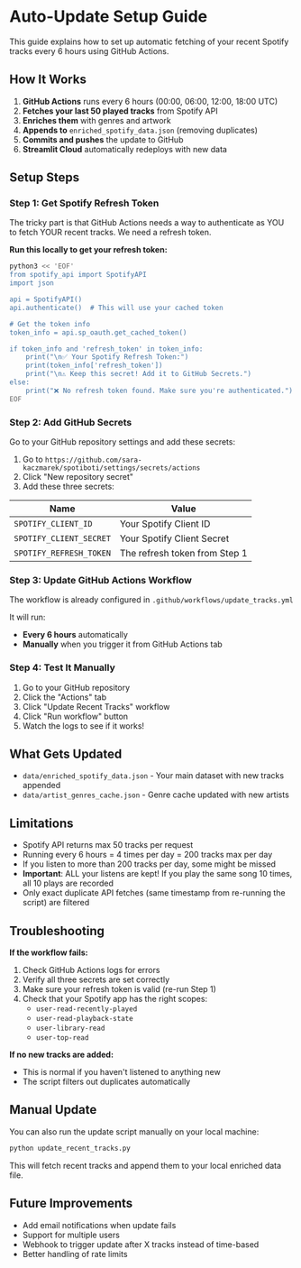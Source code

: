 # Auto-Update Setup Guide

This guide explains how to set up automatic fetching of your recent Spotify tracks every 6 hours using GitHub Actions.

## How It Works

1. **GitHub Actions** runs every 6 hours (00:00, 06:00, 12:00, 18:00 UTC)
2. **Fetches your last 50 played tracks** from Spotify API
3. **Enriches them** with genres and artwork
4. **Appends to** `enriched_spotify_data.json` (removing duplicates)
5. **Commits and pushes** the update to GitHub
6. **Streamlit Cloud** automatically redeploys with new data

## Setup Steps

### Step 1: Get Spotify Refresh Token

The tricky part is that GitHub Actions needs a way to authenticate as YOU to fetch YOUR recent tracks. We need a refresh token.

**Run this locally to get your refresh token:**

```bash
python3 << 'EOF'
from spotify_api import SpotifyAPI
import json

api = SpotifyAPI()
api.authenticate()  # This will use your cached token

# Get the token info
token_info = api.sp_oauth.get_cached_token()

if token_info and 'refresh_token' in token_info:
    print("\n✅ Your Spotify Refresh Token:")
    print(token_info['refresh_token'])
    print("\n⚠️ Keep this secret! Add it to GitHub Secrets.")
else:
    print("❌ No refresh token found. Make sure you're authenticated.")
EOF
```

### Step 2: Add GitHub Secrets

Go to your GitHub repository settings and add these secrets:

1. Go to `https://github.com/sara-kaczmarek/spotiboti/settings/secrets/actions`
2. Click "New repository secret"
3. Add these three secrets:

| Name | Value |
|------|-------|
| `SPOTIFY_CLIENT_ID` | Your Spotify Client ID |
| `SPOTIFY_CLIENT_SECRET` | Your Spotify Client Secret |
| `SPOTIFY_REFRESH_TOKEN` | The refresh token from Step 1 |

### Step 3: Update GitHub Actions Workflow

The workflow is already configured in `.github/workflows/update_tracks.yml`

It will run:
- **Every 6 hours** automatically
- **Manually** when you trigger it from GitHub Actions tab

### Step 4: Test It Manually

1. Go to your GitHub repository
2. Click the "Actions" tab
3. Click "Update Recent Tracks" workflow
4. Click "Run workflow" button
5. Watch the logs to see if it works!

## What Gets Updated

- `data/enriched_spotify_data.json` - Your main dataset with new tracks appended
- `data/artist_genres_cache.json` - Genre cache updated with new artists

## Limitations

- Spotify API returns max 50 tracks per request
- Running every 6 hours = 4 times per day = 200 tracks max per day
- If you listen to more than 200 tracks per day, some might be missed
- **Important**: ALL your listens are kept! If you play the same song 10 times, all 10 plays are recorded
- Only exact duplicate API fetches (same timestamp from re-running the script) are filtered

## Troubleshooting

**If the workflow fails:**

1. Check GitHub Actions logs for errors
2. Verify all three secrets are set correctly
3. Make sure your refresh token is valid (re-run Step 1)
4. Check that your Spotify app has the right scopes:
   - `user-read-recently-played`
   - `user-read-playback-state`
   - `user-library-read`
   - `user-top-read`

**If no new tracks are added:**

- This is normal if you haven't listened to anything new
- The script filters out duplicates automatically

## Manual Update

You can also run the update script manually on your local machine:

```bash
python update_recent_tracks.py
```

This will fetch recent tracks and append them to your local enriched data file.

## Future Improvements

- Add email notifications when update fails
- Support for multiple users
- Webhook to trigger update after X tracks instead of time-based
- Better handling of rate limits
